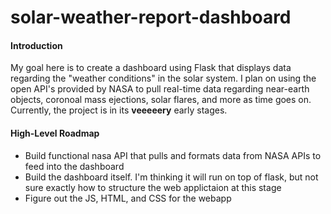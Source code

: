 # solar-weather-report-dashboard
#### Introduction 
My goal here is to create a dashboard using Flask that displays data regarding the "weather conditions" in the solar system. I plan on using the open API's provided by NASA to pull real-time data regarding near-earth objects, coronoal mass ejections, solar flares, and more as time goes on. Currently, the project is in its **veeeeery** early stages. 

#### High-Level Roadmap 
* Build functional nasa API that pulls and formats data from NASA APIs to feed into the dashboard 
* Build the dashboard itself. I'm thinking it will run on top of flask, but not sure exactly how to structure the web applictaion at this stage 
* Figure out the JS, HTML, and CSS for the webapp